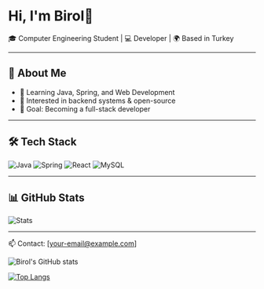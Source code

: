 # Hi, I'm Birol👋

🎓 Computer Engineering Student | 💻 Developer | 🌍 Based in Turkey  

---

## 🚀 About Me
- 🌱 Learning Java, Spring, and Web Development  
- 🔭 Interested in backend systems & open-source  
- 🎯 Goal: Becoming a full-stack developer  

---

## 🛠️ Tech Stack
![Java](https://img.shields.io/badge/Java-orange?style=for-the-badge&logo=java&logoColor=white)
![Spring](https://img.shields.io/badge/Spring-green?style=for-the-badge&logo=spring&logoColor=white)
![React](https://img.shields.io/badge/React-blue?style=for-the-badge&logo=react&logoColor=white)
![MySQL](https://img.shields.io/badge/MySQL-darkblue?style=for-the-badge&logo=mysql&logoColor=white)

---

## 📊 GitHub Stats
![Stats](https://github-readme-stats.vercel.app/api?username=YOUR_USERNAME&show_icons=true&theme=tokyonight)

---

📫 Contact: [your-email@example.com]  


![Birol's GitHub stats](https://github-readme-stats.vercel.app/api?username=birolozturkk&theme=github_dark&show_icons=true)


[![Top Langs](https://github-readme-stats.vercel.app/api/top-langs/?username=birolozturkk&theme=github_dark&layout=compact)](https://github.com/birolozturkk/github-readme-stats)
